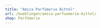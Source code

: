 ```yaml
---
title: "Amica Parfümerie Bittel"
url: /boeblingen/amica-parfuemerie-bittel/
shop: Parfümerie
---
```

